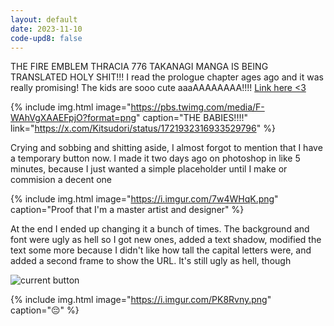 ```yaml
---
layout: default
date: 2023-11-10
code-upd8: false
---
```

THE FIRE EMBLEM THRACIA 776 TAKANAGI MANGA IS BEING TRANSLATED HOLY SHIT!!! I read the prologue chapter ages ago and it was really promising! The kids are sooo cute aaaAAAAAAAA!!!! [Link here <3](https://mangadex.org/chapter/99df4a3c-5b2f-467e-872c-3fd7c6925431)

{% include img.html image="https://pbs.twimg.com/media/F-WAhVgXAAEFpjO?format=png" caption="THE BABIES!!!!" link="https://x.com/Kitsudori/status/1721932316933529796" %}

Crying and sobbing and shitting aside, I almost forgot to mention that I have a temporary button now. I made it two days ago on photoshop in like 5 minutes, because I just wanted a simple placeholder until I make or commision a decent one

{% include img.html image="https://i.imgur.com/7w4WHqK.png" caption="Proof that I'm a master artist and designer" %}

At the end I ended up changing it a bunch of times. The background and font were ugly as hell so I got new ones, added a text shadow, modified the text some more because I didn't like how tall the capital letters were, and added a second frame to show the URL. It's still ugly as hell, though

![current button](https://i.imgur.com/PYkoXU6.gif)

{% include img.html image="https://i.imgur.com/PK8Rvny.png" caption=":pensive:" %}